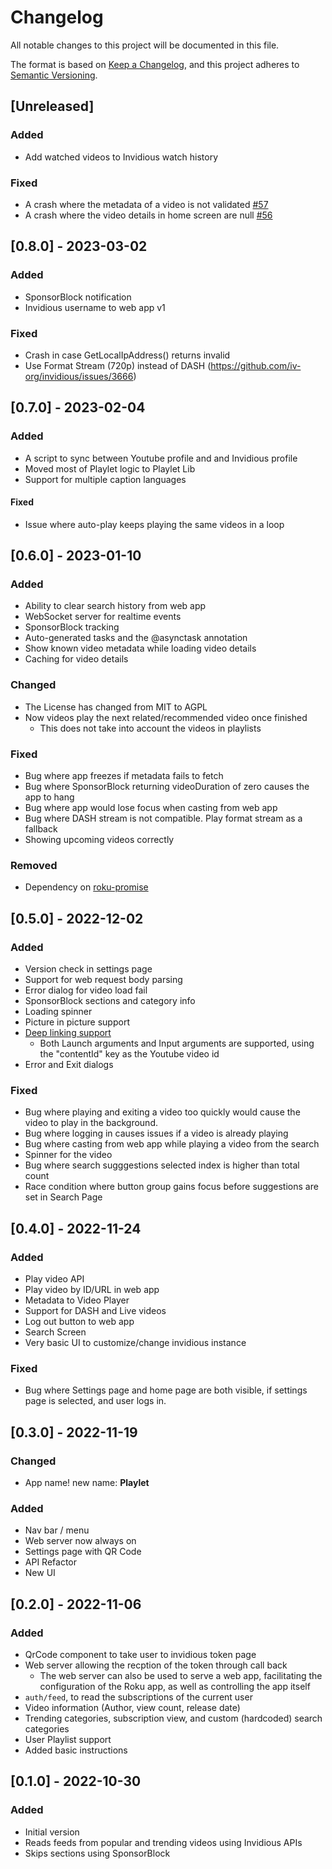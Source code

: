 # Changelog
All notable changes to this project will be documented in this file.

The format is based on [Keep a Changelog](https://keepachangelog.com/en/1.0.0/),
and this project adheres to [Semantic Versioning](https://semver.org/spec/v2.0.0.html).

## [Unreleased]
### Added
- Add watched videos to Invidious watch history

### Fixed
- A crash where the metadata of a video is not validated [#57](https://github.com/iBicha/playlet/issues/57)
- A crash where the video details in home screen are null [#56](https://github.com/iBicha/playlet/issues/56)

## [0.8.0] - 2023-03-02
### Added
- SponsorBlock notification
- Invidious username to web app v1

### Fixed
- Crash in case GetLocalIpAddress() returns invalid
- Use Format Stream (720p) instead of DASH (https://github.com/iv-org/invidious/issues/3666)

## [0.7.0] - 2023-02-04
### Added
- A script to sync between Youtube profile and and Invidious profile
- Moved most of Playlet logic to Playlet Lib
- Support for multiple caption languages

#### Fixed
- Issue where auto-play keeps playing the same videos in a loop

## [0.6.0] - 2023-01-10
### Added
- Ability to clear search history from web app
- WebSocket server for realtime events
- SponsorBlock tracking
- Auto-generated tasks and the @asynctask annotation
- Show known video metadata while loading video details
- Caching for video details

### Changed
- The License has changed from MIT to AGPL
- Now videos play the next related/recommended video once finished
  - This does not take into account the videos in playlists

### Fixed
- Bug where app freezes if metadata fails to fetch
- Bug where SponsorBlock returning videoDuration of zero causes the app to hang
- Bug where app would lose focus when casting from web app
- Bug where DASH stream is not compatible. Play format stream as a fallback
- Showing upcoming videos correctly

### Removed
- Dependency on [roku-promise](https://github.com/rokucommunity/roku-promise)

## [0.5.0] - 2022-12-02
### Added
- Version check in settings page
- Support for web request body parsing
- Error dialog for video load fail
- SponsorBlock sections and category info
- Loading spinner
- Picture in picture support
- [Deep linking support](https://developer.roku.com/en-ca/docs/developer-program/discovery/implementing-deep-linking.md)
  - Both Launch arguments and Input arguments are supported, using the "contentId" key as the Youtube video id
- Error and Exit dialogs

### Fixed
- Bug where playing and exiting a video too quickly would cause the video to play in the background.
- Bug where logging in causes issues if a video is already playing
- Bug where casting from web app while playing a video from the search
- Spinner for the video
- Bug where search sugggestions selected index is higher than total count
- Race condition where button group gains focus before suggestions are set in Search Page

## [0.4.0] - 2022-11-24
### Added
- Play video API
- Play video by ID/URL in web app
- Metadata to Video Player
- Support for DASH and Live videos
- Log out button to web app
- Search Screen
- Very basic UI to customize/change invidious instance

### Fixed
- Bug where Settings page and home page are both visible, if settings page is selected, and user logs in.

## [0.3.0] - 2022-11-19
### Changed
- App name! new name: **Playlet**

### Added
- Nav bar / menu
- Web server now always on
- Settings page with QR Code
- API Refactor
- New UI

## [0.2.0] - 2022-11-06
### Added
- QrCode component to take user to invidious token page
- Web server allowing the recption of the token through call back
  - The web server can also be used to serve a web app, facilitating the
    configuration of the Roku app, as well as controlling the app itself
- `auth/feed`, to read the subscriptions of the current user
- Video information (Author, view count, release date)
- Trending categories, subscription view, and custom (hardcoded) search categories
- User Playlist support
- Added basic instructions

## [0.1.0] - 2022-10-30
### Added
- Initial version
- Reads feeds from popular and trending videos using Invidious APIs
- Skips sections using SponsorBlock
